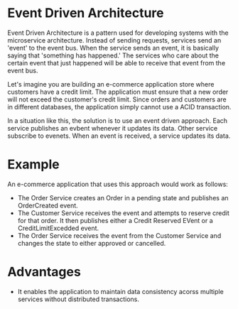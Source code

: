 # Event Driven Architecture

Event Driven Architecture is a pattern used for developing systems with the microservice architecture. Instead of sending requests, services send an 'event' to the event bus. When the service sends an event, it is basically saying that 'something has happened.' The services who care about the certain event that just happened will be able to receive that event from the event bus.

Let's imagine you are building an e-commerce application store where customers have a credit limit. The application must ensure that a new order will not exceed the customer's credit limit. Since orders and customers are in different databases, the application simply cannot use a ACID transaction.

In a situation like this, the solution is to use an event driven approach. Each service publishes an evbent whenever it updates its data. Other service subscribe to evenets. When an event is received, a service updates its data.

# Example

An e-commerce application that uses this approach would work as follows: 

  - The Order Service creates an Order in a pending state and publishes an OrderCreated event.
  - The Customer Service receives the event and attempts to reserve credit for that order. It then publishes either a Credit Reserved EVent or a CreditLimitExcedded event.
  - The Order Service receives the event from the Customer Service and changes the state to either approved or cancelled.
  
# Advantages

  - It enables the application to maintain data consistency acorss multiple services without distributed transactions.
